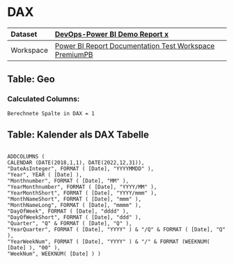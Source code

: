 



# DAX

|Dataset|[DevOps-Power BI Demo Report x](./../DevOps-Power-BI-Demo-Report-x.md)|
| :--- | :--- |
|Workspace|[Power BI Report Documentation Test Workspace PremiumPB](../../Workspaces/Power-BI-Report-Documentation-Test-Workspace-PremiumPB.md)|

## Table: Geo

### Calculated Columns:


```dax
Berechnete Spalte in DAX = 1
```


## Table: Kalender als DAX Tabelle


```dax

ADDCOLUMNS (
CALENDAR (DATE(2018,1,1), DATE(2022,12,31)),
"DateAsInteger", FORMAT ( [Date], "YYYYMMDD" ),
"Year", YEAR ( [Date] ),
"Monthnumber", FORMAT ( [Date], "MM" ),
"YearMonthnumber", FORMAT ( [Date], "YYYY/MM" ),
"YearMonthShort", FORMAT ( [Date], "YYYY/mmm" ),
"MonthNameShort", FORMAT ( [Date], "mmm" ),
"MonthNameLong", FORMAT ( [Date], "mmmm" ),
"DayOfWeek", FORMAT ( [Date], "dddd" ),
"DayOfWeekShort", FORMAT ( [Date], "ddd" ),
"Quarter", "Q" & FORMAT ( [Date], "Q" ),
"YearQuarter", FORMAT ( [Date], "YYYY" ) & "/Q" & FORMAT ( [Date], "Q" ),
"YearWeekNum", FORMAT ( [Date], "YYYY" ) & "/" & FORMAT (WEEKNUM( [Date] ), "00" ),
"WeekNum", WEEKNUM( [Date] ) )

```

